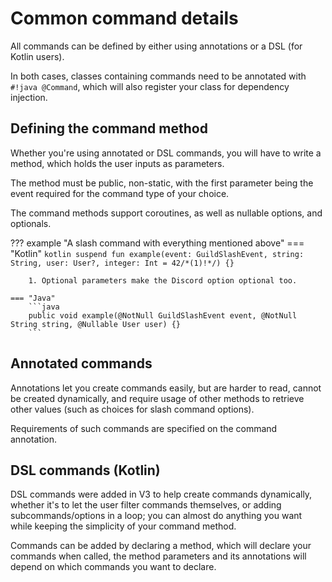 # Common command details
All commands can be defined by either using annotations or a DSL (for Kotlin users).

In both cases, classes containing commands need to be annotated with `#!java @Command`, 
which will also register your class for dependency injection.

## Defining the command method
Whether you're using annotated or DSL commands, you will have to write a method,
which holds the user inputs as parameters.

The method must be public, non-static, with the first parameter being the event required for the command type of your choice.

The command methods support coroutines, as well as nullable options, and optionals.

??? example "A slash command with everything mentioned above"
    === "Kotlin"
        ```kotlin
        suspend fun example(event: GuildSlashEvent, string: String, user: User?, integer: Int = 42/*(1)!*/) {}    
        ```

        1. Optional parameters make the Discord option optional too.

    === "Java"
        ```java
        public void example(@NotNull GuildSlashEvent event, @NotNull String string, @Nullable User user) {}
        ```

## Annotated commands
Annotations let you create commands easily, but are harder to read, cannot be created dynamically,
and require usage of other methods to retrieve other values (such as choices for slash command options).

Requirements of such commands are specified on the command annotation.

## DSL commands (Kotlin)
DSL commands were added in V3 to help create commands dynamically,
whether it's to let the user filter commands themselves, or adding subcommands/options in a loop;
you can almost do anything you want while keeping the simplicity of your command method.

Commands can be added by declaring a method, which will declare your commands when called,
the method parameters and its annotations will depend on which commands you want to declare.